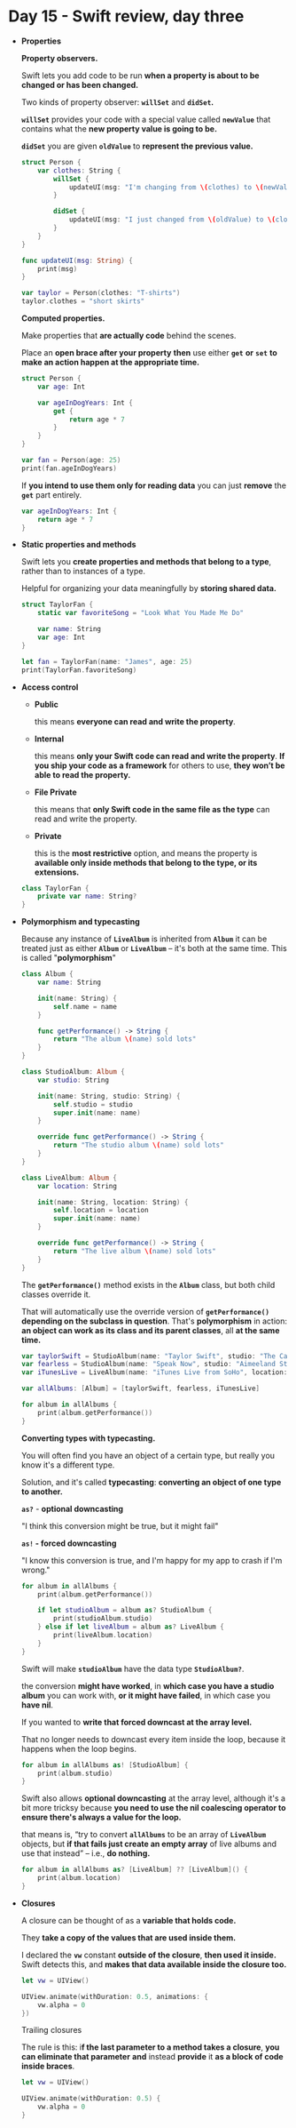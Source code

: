 # Day 15 - Swift review, day three

- **Properties**

    **Property observers.**

    Swift lets you add code to be run **when a property is about to be changed or has been changed.**

    Two kinds of property observer: **`willSet`** and **`didSet`.**

    **`willSet`** provides your code with a special value called **`newValue`** that contains what the **new property value is going to be.**

    **`didSet`** you are given **`oldValue`** to **represent the previous value.**

    ```swift
    struct Person {
        var clothes: String {
            willSet {
                updateUI(msg: "I'm changing from \(clothes) to \(newValue)")
            }

            didSet {
                updateUI(msg: "I just changed from \(oldValue) to \(clothes)")
            }
        }
    }

    func updateUI(msg: String) {
        print(msg)
    }

    var taylor = Person(clothes: "T-shirts")
    taylor.clothes = "short skirts"
    ```

    **Computed properties.**

    Make properties that **are actually code** behind the scenes.

    Place an **open brace after your property** **then** use either **`get`** **or** **`set`** **to make an action happen at the appropriate time.**

    ```swift
    struct Person {
        var age: Int

        var ageInDogYears: Int {
            get {
                return age * 7
            }
        }
    }

    var fan = Person(age: 25)
    print(fan.ageInDogYears)
    ```

    If **you intend to use them only for reading data** you can just **remove** the **`get`** part entirely.

    ```swift
    var ageInDogYears: Int {
        return age * 7
    }
    ```

- **Static properties and methods**

    Swift lets you **create properties and methods that belong to a type**, rather than to instances of a type.

    Helpful for organizing your data meaningfully by **storing shared data.**

    ```swift
    struct TaylorFan {
        static var favoriteSong = "Look What You Made Me Do"

        var name: String
        var age: Int
    }

    let fan = TaylorFan(name: "James", age: 25)
    print(TaylorFan.favoriteSong)
    ```

- **Access control**
    - **Public**

        this means **everyone can read and write the property**.

    - **Internal**

        this means **only your Swift code can read and write the property**. **If you ship your code as a framework** for others to use, **they won’t be able to read the property.**

    - **File Private**

        this means that **only Swift code in the same file as the type** can read and write the property.

    - **Private**

        this is the **most restrictive** option, and means the property is **available only inside methods that belong to the type, or its extensions.**

    ```swift
    class TaylorFan {
        private var name: String?
    }
    ```

- **Polymorphism and typecasting**

    Because any instance of **`LiveAlbum`** is inherited from **`Album`** it can be treated just as either **`Album`** or **`LiveAlbum`** – it's both at the same time. This is called "**polymorphism**"

    ```swift
    class Album {
        var name: String

        init(name: String) {
            self.name = name
        }

        func getPerformance() -> String {
            return "The album \(name) sold lots"
        }
    }

    class StudioAlbum: Album {
        var studio: String

        init(name: String, studio: String) {
            self.studio = studio
            super.init(name: name)
        }

        override func getPerformance() -> String {
            return "The studio album \(name) sold lots"
        }
    }

    class LiveAlbum: Album {
        var location: String

        init(name: String, location: String) {
            self.location = location
            super.init(name: name)
        }

        override func getPerformance() -> String {
            return "The live album \(name) sold lots"
        }
    }
    ```

    The **`getPerformance()`** method exists in the **`Album`** class, but both child classes override it.

    That will automatically use the override version of **`getPerformance()`** **depending on the subclass in question**. That's **polymorphism** in action: **an object can work as its class and its parent classes**, all **at the same time.**

    ```swift
    var taylorSwift = StudioAlbum(name: "Taylor Swift", studio: "The Castles Studios")
    var fearless = StudioAlbum(name: "Speak Now", studio: "Aimeeland Studio")
    var iTunesLive = LiveAlbum(name: "iTunes Live from SoHo", location: "New York")

    var allAlbums: [Album] = [taylorSwift, fearless, iTunesLive]

    for album in allAlbums {
        print(album.getPerformance())
    }
    ```

    **Converting types with typecasting.**

    You will often find you have an object of a certain type, but really you know it's a different type.

    Solution, and it's called **typecasting**: **converting an object of one type to another.**

    **`as?`** - **optional downcasting**

    "I think this conversion might be true, but it might fail"

    **`as!` - forced downcasting**

    "I know this conversion is true, and I'm happy for my app to crash if I'm wrong."

    ```swift
    for album in allAlbums {
        print(album.getPerformance())

        if let studioAlbum = album as? StudioAlbum {
            print(studioAlbum.studio)
        } else if let liveAlbum = album as? LiveAlbum {
            print(liveAlbum.location)
        }
    }
    ```

    Swift will make **`studioAlbum`** have the data type **`StudioAlbum?`**.

    the conversion **might have worked**, in **which case you have a studio album** you can work with, **or it might have failed**, in which case you **have nil**.

    If you wanted to **write that forced downcast at the array level.**

    That no longer needs to downcast every item inside the loop, because it happens when the loop begins.

    ```swift
    for album in allAlbums as! [StudioAlbum] {
        print(album.studio)
    }
    ```

    Swift also allows **optional downcasting** at the array level, although it's a bit more tricksy because **you need to use the nil coalescing operator to ensure there's always a value for the loop.**

    that means is, “try to convert **`allAlbums`** to be an array of **`LiveAlbum`** objects, but **if that fails just create an empty array** of live albums and use that instead” – i.e., **do nothing.**

    ```swift
    for album in allAlbums as? [LiveAlbum] ?? [LiveAlbum]() {
        print(album.location)
    }
    ```

- **Closures**

    A closure can be thought of as a **variable that holds code.**

    They **take a copy of the values that are used inside them.**

    I declared the **`vw`** constant **outside of the closure**, **then used it inside.** Swift detects this, and **makes that data available inside the closure too.**

    ```swift
    let vw = UIView()

    UIView.animate(withDuration: 0.5, animations: {
        vw.alpha = 0
    })
    ```

    Trailing closures

    The rule is this: i**f the last parameter to a method takes a closure**, **you can eliminate that parameter** **and** instead **provide** it **as a block of code inside braces**.

    ```swift
    let vw = UIView()

    UIView.animate(withDuration: 0.5) {
        vw.alpha = 0
    }
    ```